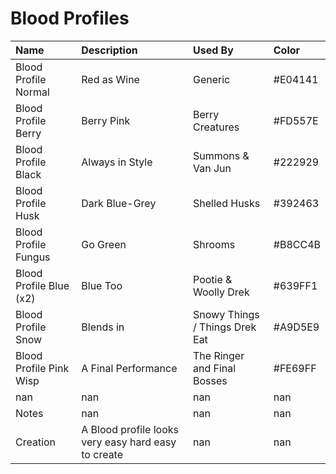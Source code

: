 # Blood Profiles

| Name                    | Description                                         | Used By                        | Color   |
|:------------------------|:----------------------------------------------------|:-------------------------------|:--------|
| Blood Profile Normal    | Red as Wine                                         | Generic                        | #E04141 |
| Blood Profile Berry     | Berry Pink                                          | Berry Creatures                | #FD557E |
| Blood Profile Black     | Always in Style                                     | Summons & Van Jun              | #222929 |
| Blood Profile Husk      | Dark Blue-Grey                                      | Shelled Husks                  | #392463 |
| Blood Profile Fungus    | Go Green                                            | Shrooms                        | #B8CC4B |
| Blood Profile Blue (x2) | Blue Too                                            | Pootie & Woolly Drek           | #639FF1 |
| Blood Profile Snow      | Blends in                                           | Snowy Things / Things Drek Eat | #A9D5E9 |
| Blood Profile Pink Wisp | A Final Performance                                 | The Ringer and Final Bosses    | #FE69FF |
| nan                     | nan                                                 | nan                            | nan     |
| Notes                   | nan                                                 | nan                            | nan     |
| Creation                | A Blood profile looks very easy hard easy to create | nan                            | nan     |